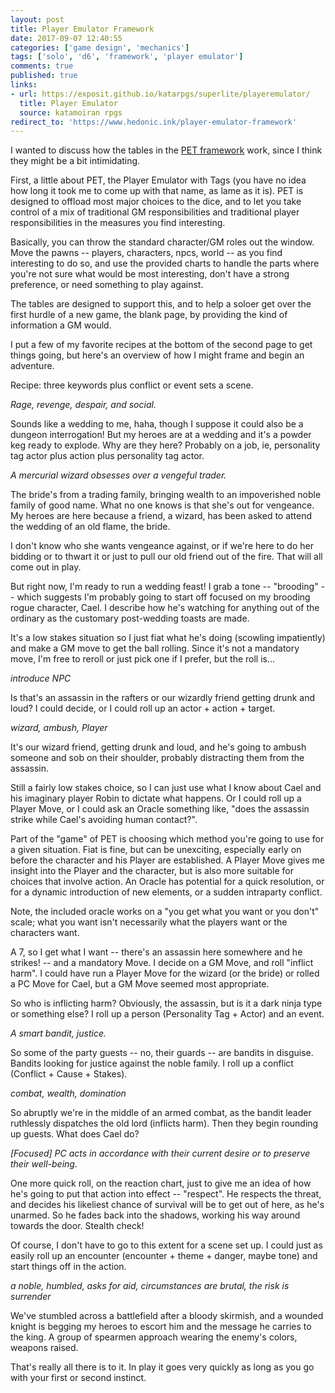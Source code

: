 ```yaml
---
layout: post
title: Player Emulator Framework
date: 2017-09-07 12:40:55
categories: ['game design', 'mechanics']
tags: ['solo', 'd6', 'framework', 'player emulator']
comments: true
published: true
links:
- url: https://exposit.github.io/katarpgs/superlite/playeremulator/
  title: Player Emulator
  source: katamoiran rpgs
redirect_to: 'https://www.hedonic.ink/player-emulator-framework'
---
```


I wanted to discuss how the tables in the [PET framework](https://exposit.github.io/katarpgs/superlite/playeremulator/) work, since I think they might be a bit intimidating.

First, a little about PET, the Player Emulator with Tags (you have no idea how long it took me to come up with that name, as lame as it is). PET is designed to offload most major choices to the dice, and to let you take control of a mix of traditional GM responsibilities and traditional player responsibilities in the measures you find interesting.

<!--more-->

Basically, you can throw the standard character/GM roles out the window. Move the pawns -- players, characters, npcs, world -- as you find interesting to do so, and use the provided charts to handle the parts where you're not sure what would be most interesting, don't have a strong preference, or need something to play against.

The tables are designed to support this, and to help a soloer get over the first hurdle of a new game, the blank page, by providing the kind of information a GM would.

I put a few of my favorite recipes at the bottom of the second page to get things going, but here's an overview of how I might frame and begin an adventure.

Recipe: three keywords plus conflict or event sets a scene.

_Rage, revenge, despair, and social._

Sounds like a wedding to me, haha, though I suppose it could also be a dungeon interrogation! But my heroes are at a wedding and it's a powder keg ready to explode. Why are they here? Probably on a job, ie, personality tag actor plus action plus personality tag actor.

_A mercurial wizard obsesses over a vengeful trader._

The bride's from a trading family, bringing wealth to an impoverished noble family of good name. What no one knows is that she's out for vengeance. My heroes are here because a friend, a wizard, has been asked to attend the wedding of an old flame, the bride.

I don't know who she wants vengeance against, or if we're here to do her bidding or to thwart it or just to pull our old friend out of the fire. That will all come out in play.

But right now, I'm ready to run a wedding feast! I grab a tone -- "brooding" -- which suggests I'm probably going to start off focused on my brooding rogue character, Cael. I describe how he's watching for anything out of the ordinary as the customary post-wedding toasts are made.

It's a low stakes situation so I just fiat what he's doing (scowling impatiently) and make a GM move to get the ball rolling. Since it's not a mandatory move, I'm free to reroll or just pick one if I prefer, but the roll is...

_introduce NPC_

Is that's an assassin in the rafters or our wizardly friend getting drunk and loud? I could decide, or I could roll up an actor + action + target.

_wizard, ambush, Player_

It's our wizard friend, getting drunk and loud, and he's going to ambush someone and sob on their shoulder, probably distracting them from the assassin.

Still a fairly low stakes choice, so I can just use what I know about Cael and his imaginary player Robin to dictate what happens. Or I could roll up a Player Move, or I could ask an Oracle something like, "does the assassin strike while Cael's avoiding human contact?".

Part of the "game" of PET is choosing which method you're going to use for a given situation. Fiat is fine, but can be unexciting, especially early on before the character and his Player are established. A Player Move gives me insight into the Player and the character, but is also more suitable for choices that involve action. An Oracle has potential for a quick resolution, or for a dynamic introduction of new elements, or a sudden intraparty conflict.

Note, the included oracle works on a "you get what you want or you don't" scale; what you want isn't necessarily what the players want or the characters want.

A 7, so I get what I want -- there's an assassin here somewhere and he strikes! -- and a mandatory Move. I decide on a GM Move, and roll "inflict harm". I could have run a Player Move for the wizard (or the bride) or rolled a PC Move for Cael, but a GM Move seemed most appropriate.

So who is inflicting harm? Obviously, the assassin, but is it a dark ninja type or something else? I roll up a person (Personality Tag + Actor) and an event.

_A smart bandit, justice._

So some of the party guests -- no, their guards -- are bandits in disguise. Bandits looking for justice against the noble family. I roll up a conflict (Conflict + Cause + Stakes).

_combat, wealth, domination_

So abruptly we're in the middle of an armed combat, as the bandit leader ruthlessly dispatches the old lord (inflicts harm). Then they begin rounding up guests. What does Cael do?

_[Focused] PC acts in accordance with their current desire or to preserve their well-being._

One more quick roll, on the reaction chart, just to give me an idea of how he's going to put that action into effect -- "respect". He respects the threat, and decides his likeliest chance of survival will be to get out of here, as he's unarmed. So he fades back into the shadows, working his way around towards the door. Stealth check!

Of course, I don't have to go to this extent for a scene set up. I could just as easily roll up an encounter (encounter + theme + danger, maybe tone) and start things off in the action.

_a noble, humbled, asks for aid, circumstances are brutal, the risk is surrender_

We've stumbled across a battlefield after a bloody skirmish, and a wounded knight is begging my heroes to escort him and the message he carries to the king. A group of spearmen approach wearing the enemy's colors, weapons raised.

That's really all there is to it. In play it goes very quickly as long as you go with your first or second instinct.
